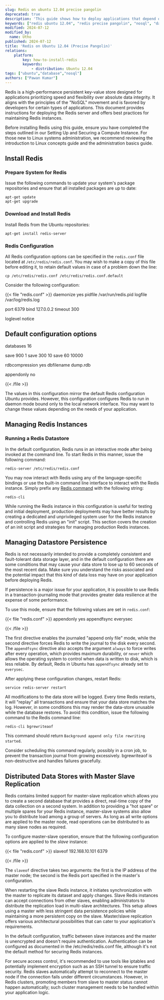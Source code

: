 ```yaml
---
slug: Redis on ubuntu 12.04 precise pangolin
deprecated: true
description: 'This guide shows how to deploy applications that depend on the high performance and highly flexible key-value store Redis database on Ubuntu 12.04 "Precise Pangolin".'
keywords: ["redis ubuntu 12.04", "redis precise pangolin", "nosql", "database", "key-value store"]
modified: 2024-07-12
modified_by:
  name: Utho
published: 2024-07-12
title: 'Redis on Ubuntu 12.04 (Precise Pangolin)'
relations:
    platform:
        key: how-to-install-redis
        keywords:
            - distribution: Ubuntu 12.04
tags: ["ubuntu","database","nosql"]
authors: ["Pawan Kumar"]
---
```


Redis is a high-performance persistent key-value store designed for applications prioritizing speed and flexibility over absolute data integrity. It aligns with the principles of the "NoSQL" movement and is favored by developers for certain types of applications. This document provides instructions for deploying the Redis server and offers best practices for maintaining Redis instances.

Before installing Redis using this guide, ensure you have completed the steps outlined in our Setting Up and Securing a Compute Instance. For those new to Linux systems administration, we recommend reviewing the introduction to Linux concepts guide and the administration basics guide.

## Install Redis

### Prepare System for Redis

Issue the following commands to update your system's package repositories and ensure that all installed packages are up to date:

    apt-get update
    apt-get upgrade

### Download and Install Redis

Install Redis from the Ubuntu repositories:

    apt-get install redis-server

### Redis Configuration

All Redis configuration options can be specified in the `redis.conf` file located at `/etc/redis/redis.conf`. You may wish to make a copy of this file before editing it, to retain default values in case of a problem down the line:

    cp /etc/redis/redis.conf /etc/redis/redis.conf.default

Consider the following configuration:

{{< file "redis.conf" >}}
daemonize yes
pidfile /var/run/redis.pid
logfile /var/log/redis.log

port 6379
bind 127.0.0.2
timeout 300

loglevel notice

## Default configuration options
databases 16

save 900 1
save 300 10
save 60 10000

rdbcompression yes
dbfilename dump.rdb

appendonly no

{{< /file >}}

The values in this configuration mirror the default Redis configuration Ubuntu provides. However, this configuration configures Redis to run in daemon mode bound only to the local network interface. You may want to change these values depending on the needs of your application.

## Managing Redis Instances

### Running a Redis Datastore

In the default configuration, Redis runs in an interactive mode after being invoked at the command line. To start Redis in this manner, issue the following command:

    redis-server /etc/redis/redis.conf

You may now interact with Redis using any of the language-specific bindings or use the built-in command line interface to interact with the Redis instance. Simply prefix any [Redis command](http://redis.io/commands) with the following string:

    redis-cli

While running the Redis instance in this configuration is useful for testing and initial deployment, production deployments may have better results by creating a dedicated and unprivileged system user for the Redis instance and controlling Redis using an "init" script. This section covers the creation of an init script and strategies for managing production Redis instances.

## Managing Datastore Persistence

Redis is not necessarily intended to provide a completely consistent and fault-tolerant data storage layer, and in the default configuration there are some conditions that may cause your data store to lose up to 60 seconds of the most recent data. Make sure you understand the risks associated and the potential impact that this kind of data loss may have on your application before deploying Redis.

If persistence is a major issue for your application, it is possible to use Redis in a transaction-journaling mode that provides greater data resilience at the expense of some performance.

To use this mode, ensure that the following values are set in `redis.conf`:

{{< file "redis.conf" >}}
appendonly yes
appendfsync everysec

{{< /file >}}

The first directive enables the journaled "append only file" mode, while the second directive forces Redis to write the journal to the disk every second. The `appendfsync` directive also accepts the argument `always` to force writes after every operation, which provides maximum durability, or `never` which allows the operating system to control when data is written to disk, which is less reliable. By default, Redis in Ubuntu has `appendfsync` already set to `everysec`.

After applying these configuration changes, restart Redis:

    service redis-server restart

All modifications to the data store will be logged. Every time Redis restarts, it will "replay" all transactions and ensure that your data store matches the log. However, in some conditions this may render the data-store unusable while the database restores. To avoid this condition, issue the following command to the Redis command line:

    redis-cli bgrewriteaof

This command should return `Background append only file rewriting started`.

Consider scheduling this command regularly, possibly in a cron job, to prevent the transaction journal from growing excessively. bgrewriteaof is non-destructive and handles failures gracefully.

## Distributed Data Stores with Master Slave Replication

Redis contains limited support for master-slave replication which allows you to create a second database that provides a direct, real-time copy of the data collection on a second system. In addition to providing a "hot spare" or multiple spares for your Redis instance, master-slave systems also allow you to distribute load among a group of servers. As long as all write options are applied to the master node, read operations can be distributed to as many slave nodes as required.

To configure master-slave operation, ensure that the following configuration options are applied to the *slave* instance:

{{< file "redis.conf" >}}
slaveof 192.168.10.101 6379

{{< /file >}}

The `slaveof` directive takes two arguments: the first is the IP address of the master node; the second is the Redis port specified in the master's configuration.

When restarting the slave Redis instance, it initiates synchronization with the master to replicate its dataset and apply changes. Slave Redis instances can accept connections from other slaves, enabling administrators to distribute the replication load in multi-slave architectures. This setup allows using a master with less stringent data persistence policies while maintaining a more persistent copy on the slave. Master/slave replication offers various architectural possibilities that can cater to your application's requirements.

In the default configuration, traffic between slave instances and the master is unencrypted and doesn't require authentication. Authentication can be configured as documented in the /etc/redis/redis.conf file, although it's not the default method for securing Redis instances.

For secure access control, it's recommended to use tools like iptables and potentially implement encryption such as an SSH tunnel to ensure traffic security. Redis slaves automatically attempt to reconnect to the master node if the connection fails under different circumstances. However, in Redis clusters, promoting members from slave to master status cannot happen automatically; such cluster management needs to be handled within your application logic.